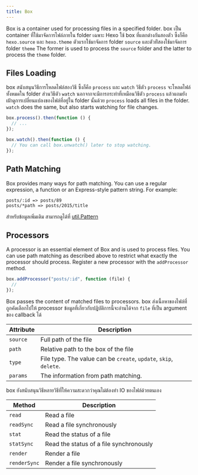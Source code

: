 ```yaml
---
title: Box
---
```


Box is a container used for processing files in a specified folder. box เป็น container ที่ใช้มาจัดการไฟล์ภายใน folder เฉพาะ Hexo ใช้ box ที่แตกต่างกันสองตัว ซึ้งก็คือ `hexo.source` และ `hexo.theme` ตัวแรกใช้มาจัดการ folder `source` และตัวท่ีสองใช้มาจัดการ folder `theme` The former is used to process the `source` folder and the latter to process the `theme` folder.

## Files Loading

box สนับสนุนวิธีการโหลดไฟล์สองวิธี ซึ้งก็คือ `process` และ `watch` วิธีตัว `process` จะโหลดไฟล์ทั้งหมดใน folder ส่วนวิธีตัว `watch` นอกจากจะมีการกระทำที่เหมือนวิธีตัว `process` แล้วแถมยังเฝ้าดูการเปลี่ยนแปลงของไฟล์ที่อยู่ใน folder นั้นด้วย `process` loads all files in the folder. `watch` does the same, but also starts watching for file changes.

```js
box.process().then(function () {
  // ...
});

box.watch().then(function () {
  // You can call box.unwatch() later to stop watching.
});
```

## Path Matching

Box provides many ways for path matching. You can use a regular expression, a function or an Express-style pattern string. For example:

```plain
posts/:id => posts/89
posts/*path => posts/2015/title
```

สำหรับข้อมูลเพิ่มเติม สามารถดูได้ที่ [util.Pattern][]

## Processors

A processor is an essential element of Box and is used to process files. You can use path matching as described above to restrict what exactly the processor should process. Register a new processor with the `addProcessor` method.

```js
box.addProcessor("posts/:id", function (file) {
  //
});
```

Box passes the content of matched files to processors. box ส่งเนื้อหาของไฟล์ที่ถูกคัดเลือกไปให้ processor ข้อมูลที่เกี่ยวกับปฎิบัติการนี้จะอ่านได้จาก `file` ที่เป็น argument ของ callback ได้

| Attribute | Description                                                       |
| --------- | ----------------------------------------------------------------- |
| `source`  | Full path of the file                                             |
| `path`    | Relative path to the box of the file                              |
| `type`    | File type. The value can be `create`, `update`, `skip`, `delete`. |
| `params`  | The information from path matching.                               |

box ยังสนับสนุนวิธีหลายวิธีที่ให้ความสะดวกว่าคุณไม่ต้องทำ IO ของไฟล์ด้วยตนเอง

| Method       | Description                             |
| ------------ | --------------------------------------- |
| `read`       | Read a file                             |
| `readSync`   | Read a file synchronously               |
| `stat`       | Read the status of a file               |
| `statSync`   | Read the status of a file synchronously |
| `render`     | Render a file                           |
| `renderSync` | Render a file synchronously             |

[util.Pattern]: https://github.com/hexojs/hexo-util#patternrule
